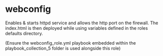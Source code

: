 webconfig
=========

Enables & starts httpd service and allows the http port on the firewall. The index.html is then deployed while using variables defined in the roles defaults directory. 

(Ensure the webconfig_role.yml playbook embedded within the playbook_collection_5 folder is used alongside this role)

